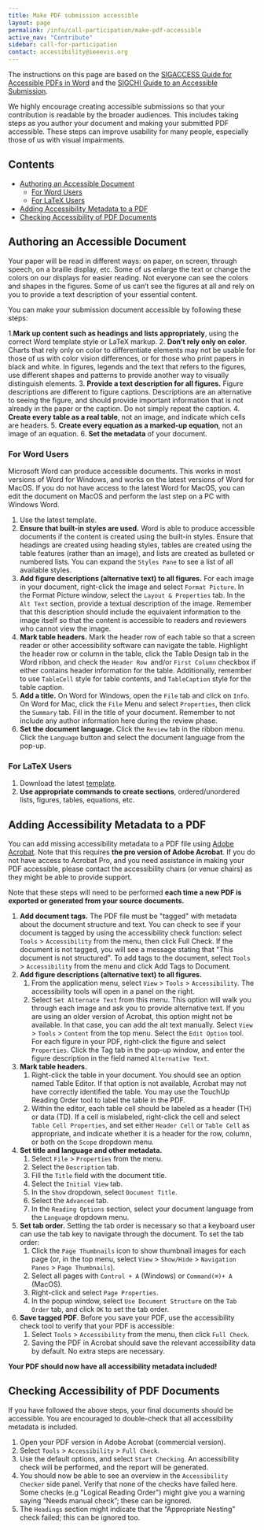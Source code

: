 ```yaml
---
title: Make PDF submission accessible
layout: page
permalink: /info/call-participation/make-pdf-accessible
active_nav: "Contribute"
sidebar: call-for-participation
contact: accessibility@ieeevis.org
---
```


The instructions on this page are based on the [SIGACCESS Guide for Accessible PDFs in Word](https://www.sigaccess.org/welcome-to-sigaccess/resources/acm-submission-with-ms-word/) and the [SIGCHI Guide to an Accessible Submission](https://sigchi.org/conferences/author-resources/accessibility-guide).

We highly encourage creating accessible submissions so that your contribution is readable by the broader audiences. This includes taking steps as you author your document and making your submitted PDF accessible. These steps can improve usability for many people, especially those of us with visual impairments. 

## Contents

- [Authoring an Accessible Document](#authoring-an-accessible-document)
  - [For Word Users](#for-word-users)
  - [For LaTeX Users](#for-latex-users)
- [Adding Accessibility Metadata to a PDF](#adding-accessibility-metadata-to-a-PDF)
- [Checking Accessibility of PDF Documents](#checking-accessibility-of-pdf-documents)



## Authoring an Accessible Document

Your paper will be read in different ways: on paper, on screen, through speech, on a braille display, etc. Some of us enlarge the text or change the colors on our displays for easier reading. Not everyone can see the colors and shapes in the figures. Some of us can’t see the figures at all and rely on you to provide a text description of your essential content.

You can make your submission document accessible by following these steps:

1.**Mark up content such as headings and lists appropriately**, using the correct Word template style or LaTeX markup.
2. **Don’t rely only on color**. Charts that rely only on color to differentiate elements may not be usable for those of us with color vision differences, or for those who print papers in black and white. In figures, legends and the text that refers to the figures, use different shapes and patterns to provide another way to visually distinguish elements.
3. **Provide a text description for all figures.** Figure descriptions are different to figure captions. Descriptions are an alternative to seeing the figure, and should provide important information that is not already in the paper or the caption.  Do not simply repeat the caption. 
4. **Create every table as a real table**, not an image, and indicate which cells are headers.
5. **Create every equation as a marked-up equation**, not an image of an equation.
6. **Set the metadata** of your document.



### For Word Users

Microsoft Word can produce accessible documents. This works in most versions of Word for Windows, and works on the latest versions of Word for MacOS. If you do not have access to the latest Word for MacOS, you can edit the document on MacOS and perform the last step on a PC with Windows Word.

1. Use the latest template.
2. **Ensure that built-in styles are used.** Word is able to produce accessible documents if the content is created using the built-in styles. Ensure that headings are created using heading styles, tables are created using the table features (rather than an image), and lists are created as bulleted or numbered lists. You can expand the `Styles Pane` to see a list of all available styles.
3. **Add figure descriptions (alternative text) to all figures.** For each image in your document, right-click the image and select `Format Picture`. In the Format Picture window, select the `Layout & Properties` tab. In the `Alt Text` section, provide a textual description of the image. Remember that this description should include the equivalent information to the image itself so that the content is accessible to readers and reviewers who cannot view the image. 
4. **Mark table headers.** Mark the header row of each table so that a screen reader or other accessibility software can navigate the table. Highlight the header row or column in the table, click the Table Design tab in the Word ribbon, and check the `Header Row `and/or `First Column` checkbox if either contains header information for the table. Additionally, remember to use `TableCell` style for table contents, and `TableCaption` style for the table caption.
5. **Add a title.** On Word for Windows, open the `File` tab and click on `Info`. On Word for Mac, click the `File` Menu and select `Properties`, then click the `Summary` tab. Fill in the title of your document. Remember to not include any author information here during the review phase.
6. **Set the document language.** Click the `Review` tab in the ribbon menu. Click the `Language` button and select the document language from the pop-up.


### For LaTeX Users
1. Download the latest [template](https://github.com/ieeevgtc/tvcg-journal-latex/releases).
2. **Use appropriate commands to create sections**, ordered/unordered lists, figures, tables, equations, etc.

## Adding Accessibility Metadata to a PDF

You can add missing accessibility metadata to a PDF file using [Adobe Acrobat](https://www.adobe.com/acrobat/acrobat-pro.html). Note that this requires **the pro version of Adobe Acrobat**. If you do not have access to Acrobat Pro, and you need assistance in making your PDF accessible, please contact the accessibility chairs (or venue chairs) as they might be able to provide support.

Note that these steps will need to be performed **each time a new PDF is exported or generated from your source documents.**

1. **Add document tags.** The PDF file must be "tagged" with metadata about the document structure and text. You can check to see if your document is tagged by using the accessibility check function: select `Tools` > `Accessibility` from the menu, then click Full Check. If the document is not tagged, you will see a message stating that "This document is not structured". To add tags to the document, select `Tools` > `Accessibility` from the menu and click Add Tags to Document.
2. **Add figure descriptions (alternative text) to all figures.**
    1. From the application menu, select `View` > `Tools` > `Accessibility`. The accessibility tools will open in a panel on the right.
    2. Select `Set Alternate Text` from this menu. This option will walk you through each image and ask you to provide alternative text.
    If you are using an older version of Acrobat, this option might not be available. In that case, you can add the alt text manually. Select `View` > `Tools` > `Content` from the top menu. Select the `Edit Option` tool. For each figure in your PDF, right-click the figure and select `Properties`. Click the Tag tab in the pop-up window, and enter the figure description in the field named `Alternative Text`. 
3. **Mark table headers.**
    1. Right-click the table in your document. You should see an option named Table Editor. If that option is not available, Acrobat may not have correctly identified the table. You may use the TouchUp Reading Order tool to label the table in the PDF.
    2. Within the editor, each table cell should be labeled as a header (TH) or data (TD). If a cell is mislabeled, right-click the cell and select `Table Cell Properties`, and set either `Header Cell` or `Table Cell` as appropriate, and indicate whether it is a header for the row, column, or both on the `Scope` dropdown menu.
4. **Set title and language and other metadata.**
    1. Select `File` > `Properties` from the menu.
    2. Select the `Description` tab.
    3. Fill the `Title` field with the document title.
    4. Select the `Initial View` tab.
    5. In the `Show` dropdown, select `Document Title`.
    6. Select the `Advanced` tab.
    7. In the `Reading Options` section, select your document language from the `Language` dropdown menu.
5. **Set tab order.** Setting the tab order is necessary so that a keyboard user can use the tab key to navigate through the document. To set the tab order:
    1. Click the `Page Thumbnails` icon to show thumbnail images for each page (or, in the top menu, select `View` > `Show/Hide` > `Navigation Panes` > `Page Thumbnails`).
    2. Select all pages with `Control + A` (Windows) or `Command(⌘)+ A` (MacOS).
    3. Right-click and select `Page Properties`.
    4. In the popup window, select `Use Document Structure` on the `Tab Order` tab, and click `OK` to set the tab order.
6. **Save tagged PDF**. Before you save your PDF, use the accessibility check tool to verify that your PDF is accessible:
    1. Select `Tools` > `Accessibility` from the menu, then click `Full Check`.
    2. Saving the PDF in Acrobat should save the relevant accessibility data by default. No extra steps are necessary.

**Your PDF should now have all accessibility metadata included!**

## Checking Accessibility of PDF Documents

If you have followed the above steps, your final documents should be accessible. You are encouraged to double-check that all accessibility metadata is included.

1. Open your PDF version in Adobe Acrobat (commercial version).
2. Select `Tools` > `Accessibility` > `Full Check`.
3. Use the default options, and select `Start Checking`. An accessibility check will be performed, and the report will be generated.
4. You should now be able to see an overview in the `Accessibility Checker` side panel.
Verify that none of the checks have failed here.
Some checks (e.g "Logical Reading Order") might give you a warning saying “Needs manual check”; these can be ignored.
5. The `Headings` section might indicate that the “Appropriate Nesting” check failed; this can be ignored too.